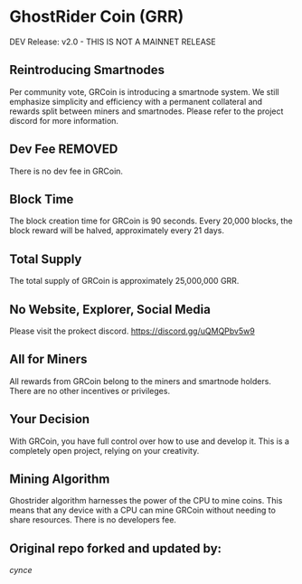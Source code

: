 # GhostRider Coin (GRR)

DEV Release: v2.0 - THIS IS NOT A MAINNET RELEASE

## Reintroducing Smartnodes

Per community vote, GRCoin is introducing a smartnode system. We still emphasize simplicity and efficiency with a permanent collateral and rewards split between miners and smartnodes. Please refer to the project discord for more information.

## Dev Fee REMOVED

There is no dev fee in GRCoin.

## Block Time

The block creation time for GRCoin is 90 seconds. Every 20,000 blocks, the block reward will be halved, approximately every 21 days.

## Total Supply

The total supply of GRCoin is approximately 25,000,000 GRR.

## No Website, Explorer, Social Media

Please visit the prokect discord. https://discord.gg/uQMQPbv5w9

## All for Miners

All rewards from GRCoin belong to the miners and smartnode holders. There are no other incentives or privileges.

## Your Decision

With GRCoin, you have full control over how to use and develop it. This is a completely open project, relying on your creativity.

## Mining Algorithm

Ghostrider algorithm harnesses the power of the CPU to mine coins. This means that any device with a CPU can mine GRCoin without needing to share resources. There is no developers fee.

## Original repo forked and updated by:
                             
*cynce*

